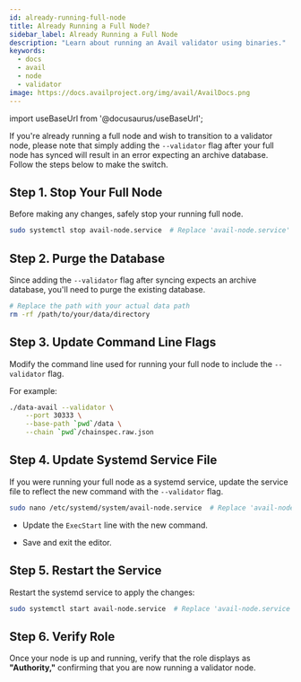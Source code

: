 ```yaml
---
id: already-running-full-node
title: Already Running a Full Node?
sidebar_label: Already Running a Full Node
description: "Learn about running an Avail validator using binaries."
keywords:
  - docs
  - avail
  - node
  - validator
image: https://docs.availproject.org/img/avail/AvailDocs.png
---
```

import useBaseUrl from '@docusaurus/useBaseUrl';

If you're already running a full node and wish to transition to a validator node, please note that simply adding the `--validator` flag after your full node has synced will result in an error expecting an archive database. Follow the steps below to make the switch.

## Step 1. Stop Your Full Node

Before making any changes, safely stop your running full node.

```bash
sudo systemctl stop avail-node.service  # Replace 'avail-node.service' with your service name if different
```

## Step 2. Purge the Database

Since adding the `--validator` flag after syncing expects an archive database, you'll need to purge the existing database.

```bash
# Replace the path with your actual data path
rm -rf /path/to/your/data/directory
```

## Step 3. Update Command Line Flags

Modify the command line used for running your full node to include the `--validator` flag.
  
For example:

```bash
./data-avail --validator \
    --port 30333 \
    --base-path `pwd`/data \
    --chain `pwd`/chainspec.raw.json
```

## Step 4. Update Systemd Service File

If you were running your full node as a systemd service, update the service file to reflect the new command 
with the `--validator` flag.
  
```bash
sudo nano /etc/systemd/system/avail-node.service  # Replace 'avail-node.service' with your service name if different
```
  
- Update the `ExecStart` line with the new command.
  
- Save and exit the editor.

## Step 5. Restart the Service

Restart the systemd service to apply the changes:

```bash
sudo systemctl start avail-node.service  # Replace 'avail-node.service' with your service name if different
```

## Step 6. Verify Role

Once your node is up and running, verify that the role displays as **"Authority,"** confirming that you are now running a validator node.
